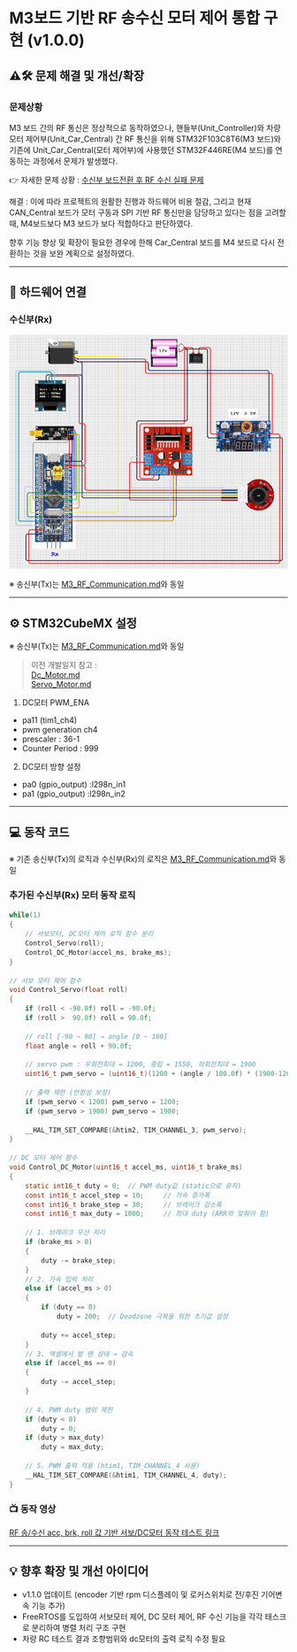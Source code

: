 # M3보드 기반 RF 송수신 모터 제어 통합 구현 (v1.0.0)

## ⚠️🛠️ 문제 해결 및 개선/확장

### 문제상황
M3 보드 간의 RF 통신은 정상적으로 동작하였으나, 핸들부(Unit_Controller)와 차량 모터 제어부(Unit_Car_Central) 간 RF 통신을 위해 STM32F103C8T6(M3 보드)와 기존에 Unit_Car_Central(모터 제어부)에 사용했던 STM32F446RE(M4 보드)를 연동하는 과정에서 문제가 발생했다.

👉 자세한 문제 상황 : [수신부 보드전환 후 RF 수신 실패 문제](../troubleshooting/M4_RF_Communication_Failure.md)

해결 : 이에 따라 프로젝트의 원활한 진행과 하드웨어 비용 절감, 그리고 현재 CAN_Central 보드가 모터 구동과 SPI 기반 RF 통신만을 담당하고 있다는 점을 고려할 때, M4보드보다 M3 보드가 보다 적합하다고 판단하였다.

향후 기능 향상 및 확장이 필요한 경우에 한해 Car_Central 보드를 M4 보드로 다시 전환하는 것을 보완 계획으로 설정하였다.

---

## 🔌 하드웨어 연결

### 수신부(Rx)
<img src="../wiring_diagram/central_v1.0.0.png" alt="central_v1.0.0 배선도" width="700"/>

※ 송신부(Tx)는 [M3_RF_Communication.md](./M3_RF_Communication.md)와 동일

---

## ⚙️ STM32CubeMX 설정
※ 송신부(Tx)는 [M3_RF_Communication.md](./M3_RF_Communication.md)와 동일

> 이전 개발일지 참고 :<br>
[Dc_Motor.md](./Dc_Motor.md)<br>
[Servo_Motor.md](./Servo_Motor.md)

1. DC모터 PWM_ENA
- pa11 (tim1_ch4)
- pwm generation ch4
- prescaler : 36-1
- Counter Period : 999

2. DC모터 방향 설정
- pa0 (gpio_output) :l298n_in1
- pa1 (gpio_output) :l298n_in2

---

## 💻 동작 코드
※ 기존 송신부(Tx)의 로직과 수신부(Rx)의 로직은 [M3_RF_Communication.md](./M3_RF_Communication.md)와 동일

### 추가된 수신부(Rx) 모터 동작 로직
```c
while(1)
{
    // 서보모터, DC모터 제어 로직 함수 분리
    Control_Servo(roll);
    Control_DC_Motor(accel_ms, brake_ms);
}

// 서보 모터 제어 함수
void Control_Servo(float roll)
{
	if (roll < -90.0f) roll = -90.0f;
	if (roll >  90.0f) roll = 90.0f;

	// roll [-90 ~ 90] → angle [0 ~ 180]
	float angle = roll + 90.0f;

	// servo pwm : 우회전최대 = 1200, 중립 = 1550, 좌회전최대 = 1900
	uint16_t pwm_servo = (uint16_t)(1200 + (angle / 180.0f) * (1900-1200));

	// 출력 제한 (안정성 보장)
	if (pwm_servo < 1200) pwm_servo = 1200;
	if (pwm_servo > 1900) pwm_servo = 1900;

	__HAL_TIM_SET_COMPARE(&htim2, TIM_CHANNEL_3, pwm_servo);
}

// DC 모터 제어 함수
void Control_DC_Motor(uint16_t accel_ms, uint16_t brake_ms)
{
    static int16_t duty = 0;  // PWM duty값 (static으로 유지)
    const int16_t accel_step = 10;     // 가속 증가폭
    const int16_t brake_step = 30;     // 브레이크 감소폭
    const int16_t max_duty = 1000;     // 최대 duty (ARR와 맞춰야 함)

    // 1. 브레이크 우선 처리
    if (brake_ms > 0)
    {
        duty -= brake_step;
    }
    // 2. 가속 입력 처리
    else if (accel_ms > 0)
    {
        if (duty == 0)
            duty = 200;  // Deadzone 극복을 위한 초기값 설정

        duty += accel_step;
    }
    // 3. 엑셀에서 발 뗀 상태 → 감속
    else if (accel_ms == 0)
    {
        duty -= accel_step;
    }

    // 4. PWM duty 범위 제한
    if (duty < 0)
        duty = 0;
    if (duty > max_duty)
        duty = max_duty;

    // 5. PWM 출력 적용 (htim1, TIM_CHANNEL_4 사용)
    __HAL_TIM_SET_COMPARE(&htim1, TIM_CHANNEL_4, duty);
}


```

### 📺 동작 영상
[RF 송/수신 acc, brk, roll 값 기반 서보/DC모터 동작 테스트 링크](https://www.youtube.com/watch?v=gWtgOxEqD58)

---

## 💡 향후 확장 및 개선 아이디어
- v1.1.0 업데이트 (encoder 기반 rpm 디스플레이 및 로커스위치로 전/후진 기어변속 기능 추가)
- FreeRTOS를 도입하여 서보모터 제어, DC 모터 제어, RF 수신 기능을 각각 태스크로 분리하여 병렬 처리 구조 구현
- 차량 RC 테스트 결과 조향범위와 dc모터의 출력 로직 수정 필요
